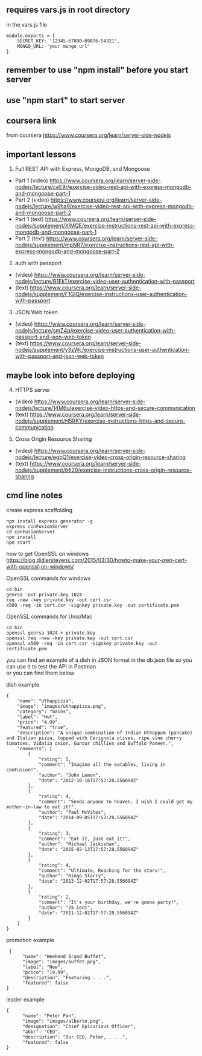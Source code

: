 ## requires vars.js in root directory
in the vars.js file
```
module.exports = {
    SECRET_KEY: '12345-67890-09876-54321',
    MONGO_URL: 'your mongo url'
}
```

## remember to use "npm install" before you start server
## use "npm start" to start server

## coursera link
from coursera https://www.coursera.org/learn/server-side-nodejs

## important lessons
1. Full REST API with Express, MongoDB, and Mongoose
* Part 1 (video) https://www.coursera.org/learn/server-side-nodejs/lecture/ceE9r/exercise-video-rest-api-with-express-mongodb-and-mongoose-part-1
* Part 2 (video) https://www.coursera.org/learn/server-side-nodejs/lecture/w9ha9/exercise-video-rest-api-with-express-mongodb-and-mongoose-part-2
* Part 1 (text) https://www.coursera.org/learn/server-side-nodejs/supplement/XIMQE/exercise-instructions-rest-api-with-express-mongodb-and-mongoose-part-1
* Part 2 (text) https://www.coursera.org/learn/server-side-nodejs/supplement/mpNR7/exercise-instructions-rest-api-with-express-mongodb-and-mongoose-part-2

2. auth with passport
* (video) https://www.coursera.org/learn/server-side-nodejs/lecture/B1EkT/exercise-video-user-authentication-with-passport
* (text) https://www.coursera.org/learn/server-side-nodejs/supplement/F1GIQ/exercise-instructions-user-authentication-with-passport

3. JSON Web token 
* (video) https://www.coursera.org/learn/server-side-nodejs/lecture/smZ4q/exercise-video-user-authentication-with-passport-and-json-web-token
* (text) https://www.coursera.org/learn/server-side-nodejs/supplement/y3zWc/exercise-instructions-user-authentication-with-passport-and-json-web-token

## maybe look into before deploying
4. HTTPS server
* (video) https://www.coursera.org/learn/server-side-nodejs/lecture/14M6u/exercise-video-https-and-secure-communication
* (text) https://www.coursera.org/learn/server-side-nodejs/supplement/H5RKY/exercise-instructions-https-and-secure-communication

5. Cross Origin Resource Sharing 
* (video) https://www.coursera.org/learn/server-side-nodejs/lecture/egbQ1/exercise-video-cross-origin-resource-sharing
* (text) https://www.coursera.org/learn/server-side-nodejs/supplement/lHl20/exercise-instructions-cross-origin-resource-sharing


## cmd line notes

create express scaffolding
```
npm install express generator -g
express conFusionServer
cd conFusionServer
npm install
npm start
```

how to get OpenSSL on windows https://blog.didierstevens.com/2015/03/30/howto-make-your-own-cert-with-openssl-on-windows/

OpenSSL commands for windows
```
cd bin
genrsa -out private.key 1024
req -new -key private.key -out cert.csr
x509 -req -in cert.csr -signkey private.key -out certificate.pem
```

OpenSSL commands for Unix/Mac
```
cd bin
openssl genrsa 1024 > private.key
openssl req -new -key private.key -out cert.csr
openssl x509 -req -in cert.csr -signkey private.key -out certificate.pem
```

you can find an example of a dish in JSON format in the db.json file
so you can use it to test the API in Postman <br>
or you can find them below <br>

dish example
```
{
    "name": "Uthappizza",
    "image": "images/uthappizza.png",
    "category": "mains",
    "label": "Hot",
    "price": "4.99",
    "featured": "true",
    "description": "A unique combination of Indian Uthappam (pancake) and Italian pizza, topped with Cerignola olives, ripe vine cherry tomatoes, Vidalia onion, Guntur chillies and Buffalo Paneer.",
    "comments": [
        {
            "rating": 5,
            "comment": "Imagine all the eatables, living in conFusion!",
            "author": "John Lemon",
            "date": "2012-10-16T17:57:28.556094Z"
        },
        {
            "rating": 4,
            "comment": "Sends anyone to heaven, I wish I could get my mother-in-law to eat it!",
            "author": "Paul McVites",
            "date": "2014-09-05T17:57:28.556094Z"
        },
        {
            "rating": 3,
            "comment": "Eat it, just eat it!",
            "author": "Michael Jaikishan",
            "date": "2015-02-13T17:57:28.556094Z"
        },
        {
            "rating": 4,
            "comment": "Ultimate, Reaching for the stars!",
            "author": "Ringo Starry",
            "date": "2013-12-02T17:57:28.556094Z"
        },
        {
            "rating": 2,
            "comment": "It's your birthday, we're gonna party!",
            "author": "25 Cent",
            "date": "2011-12-02T17:57:28.556094Z"
        }
    ]
}
```

promotion example
```
 {
      "name": "Weekend Grand Buffet",
      "image": "images/buffet.png",
      "label": "New",
      "price": "19.99",
      "description": "Featuring . . .",
      "featured": false
}
```

leader example
```
{
      "name": "Peter Pan",
      "image": "images/alberto.png",
      "designation": "Chief Epicurious Officer",
      "abbr": "CEO",
      "description": "Our CEO, Peter, . . .",
      "featured": false
}
```